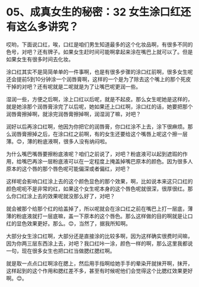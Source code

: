 # 05、成真女生的秘密：32 女生涂口红还有这么多讲究？

哎哟，下面说口红，唉，口红是咱们男生知道最多的这个化妆品啊，有很多不同的色号，对吧？还有牌子。如果女生赶时间可能啊拿起来涂在嘴巴上就可以了。但是如果女生有很多时间去化妆。

涂口红其实不是简简单单的一件事啊，也是有很多步骤的涂口红前啊，很多女生呢还会提前5到10分钟涂一个润唇膏啊，这样的一个是为了除去这个嘴上的那个死皮干掉的对吧？还有呢就是二呢就是为了让嘴巴呢更润一些。

湿润一些，方便之后啊，涂上口红以后呢，就是不起皮。那么女生呢她是这样的，就是她涂那个润唇膏涂完了以后呢，她如果还上口红啊，涂口红的话，她要把那个润唇膏擦掉啊，就涂完润唇膏擦掉啊，润湿润了嘛，对吧？

润好以后再涂口红啊，他因为你把它的润唇膏，你口红涂不上去，涂下很麻烦。那么润唇膏擦掉之后，在涂口红之前啊，有的女生还要给这个嘴唇上呢这个擦一层薄。😊，薄的粉底液啊，很多人没有纳闷啦。

为什么嘴巴嘴唇要擦粉底液呢？咱们之前说了，对吧？粉底液可以起到遮瑕的作用，给嘴巴再涂一层粉底液可以在一定程度上掩盖掉嘴巴原本的颜色。因为很多人原本的这个唇的那个唇色呢可能偏深或者偏红，对吧？

这样呢会影响口红涂上去的这个颜色显色的那个效果，啊，比如说本来这只口红的颜色呢呃不是非常的红，如果这个女生呢本身的这个唇色呢就很深，很厚很红。那么你口红涂上去的效果呢就没那么好了，对吧？

就会被那个给那个红的给盖掉了，所以呢就会在涂口红之前在嘴巴上打一层底，薄薄的粉底液就打一层底嘛，盖一下原本的这个唇色。那么这样做的目的啊就是让口红的显色效果更好。那么。😊，当然了，据我所知啊。

大部分女生涂口红啊，大部分还是直接涂的比较多啊，因为这样确实很费时间嘛，因为你两三层东西涂上去，对吧？我口红咔一涂，颜色一样的啊，那么这里我都说一句，现在很多女生也把口红当做腮红腮红啊。

就是取一点点口红啊涂在腮上，然后用手指啊给她手手的晕染开就抹开啊，抹开，这样起到的这个作用和腮红差不多，甚至有时候呢他们会觉得这个比腮红效果更好啊。😊。

